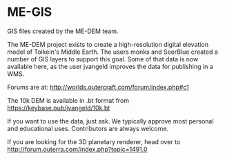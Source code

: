 # ME-GIS

GIS files created by the ME-DEM team.

The ME-DEM project exists to create a high-resolution digital elevation model of Tolkein's Middle Earth. The users monks and SeerBlue created a number of GIS layers to support this goal. Some of that data is now available here, as the user jvangeld improves the data for publishing in a WMS.

Forums are at: http://worlds.outercraft.com/forum/index.php#c1

The 10k DEM is available in .bt format from https://keybase.pub/jvangeld/10k.bt

If you want to use the data, just ask. We typically approve most personal and educational uses. Contributors are always welcome.

If you are looking for the 3D planetary renderer, head over to http://forum.outerra.com/index.php?topic=1491.0
